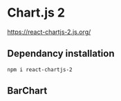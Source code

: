 # Chart.js 2
https://react-chartjs-2.js.org/

## Dependancy installation 
```
npm i react-chartjs-2
```

## BarChart
